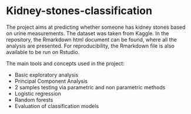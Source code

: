 # Kidney-stones-classification

The project aims at predicting whether someone has kidney stones based on urine measurements. The dataset was taken from Kaggle.
In the repository, the Rmarkdown html document can be found, where all the analysis are presented. For reproducibility, the Rmarkdown file is also available to be run on Rstudio.

The main tools and concepts used in the project:
- Basic exploratory analysis
- Principal Component Analysis
- 2 samples testing via parametric and non parametric methods
- Logistic regression
- Random forests
- Evaluation of classification models
